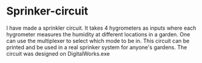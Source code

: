 # Sprinker-circuit
I have made a sprinkler circuit. It takes 4 hygrometers as inputs where each hygrometer measures the humidity at different locations in a garden.
One can use the multiplexer to select which mode to be in. 
This circuit can be printed and be used in a real sprinker system for anyone's gardens. 
The circuit was designed on DigitalWorks.exe
